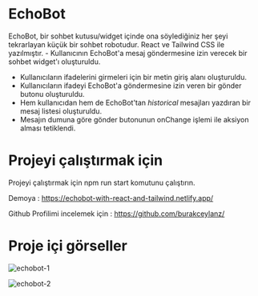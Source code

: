 # EchoBot

EchoBot, bir sohbet kutusu/widget içinde ona söylediğiniz her şeyi tekrarlayan küçük bir sohbet robotudur. React ve Tailwind CSS ile yazılmıştır. - Kullanıcının EchoBot'a mesaj göndermesine izin verecek bir sohbet widget'ı oluşturuldu. 
- Kullanıcıların ifadelerini girmeleri için bir metin giriş alanı oluşturuldu.
- Kullanıcıların ifadeyi EchoBot'a göndermesine izin veren bir gönder butonu oluşturuldu.
- Hem kullanıcıdan hem de EchoBot'tan _historical_ mesajları yazdıran bir mesaj listesi oluşturuldu.
- Mesajın dumuna göre gönder butonunun onChange işlemi ile aksiyon alması tetiklendi.

# Projeyi çalıştırmak için

Projeyi çalıştırmak için npm run start komutunu çalıştırın.

Demoya : https://echobot-with-react-and-tailwind.netlify.app/

Github Profilimi incelemek için : https://github.com/burakceylanz/

# Proje içi görseller

![echobot-1](https://user-images.githubusercontent.com/91959780/202043603-dc56568e-2c20-4f7c-96f5-1989265c7800.png)

![echobot-2](https://user-images.githubusercontent.com/91959780/202043616-60b52dd4-9dfa-4dd4-8e6d-24095f62ca5e.png)
